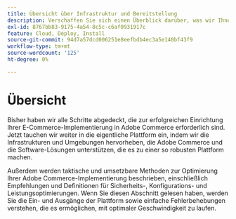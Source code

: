 ```yaml
---
title: Übersicht über Infrastruktur und Bereitstellung
description: Verschaffen Sie sich einen Überblick darüber, was wir Ihnen bisher über die Adobe Commerce-Lösung beigebracht haben.
exl-id: 8767bb83-9175-4a54-8c5c-c6af0931917c
feature: Cloud, Deploy, Install
source-git-commit: 94d7a57dcd006251e8eefbdb4ec3a5e140bf43f9
workflow-type: tm+mt
source-wordcount: '125'
ht-degree: 0%

---
```


# Übersicht

Bisher haben wir alle Schritte abgedeckt, die zur erfolgreichen Einrichtung Ihrer E-Commerce-Implementierung in Adobe Commerce erforderlich sind. Jetzt tauchen wir weiter in die eigentliche Plattform ein, indem wir die Infrastrukturen und Umgebungen hervorheben, die Adobe Commerce und die Software-Lösungen unterstützen, die es zu einer so robusten Plattform machen.

Außerdem werden taktische und umsetzbare Methoden zur Optimierung Ihrer Adobe Commerce-Implementierung beschrieben, einschließlich Empfehlungen und Definitionen für Sicherheits-, Konfigurations- und Leistungsoptimierungen. Wenn Sie diesen Abschnitt gelesen haben, werden Sie die Ein- und Ausgänge der Plattform sowie einfache Fehlerbehebungen verstehen, die es ermöglichen, mit optimaler Geschwindigkeit zu laufen.

